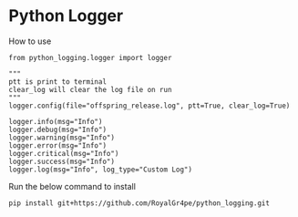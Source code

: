 # Python Logger 

How to use


```
from python_logging.logger import logger

"""
ptt is print to terminal
clear_log will clear the log file on run
"""
logger.config(file="offspring_release.log", ptt=True, clear_log=True)

logger.info(msg="Info")
logger.debug(msg="Info")
logger.warning(msg="Info")
logger.error(msg="Info")
logger.critical(msg="Info")
logger.success(msg="Info")
logger.log(msg="Info", log_type="Custom Log")
```

Run the below command to install

    pip install git+https://github.com/RoyalGr4pe/python_logging.git